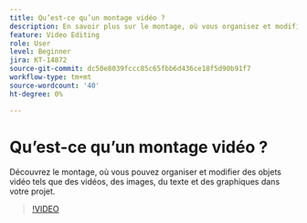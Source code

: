 ```yaml
---
title: Qu’est-ce qu’un montage vidéo ?
description: En savoir plus sur le montage, où vous organisez et modifiez les objets vidéo
feature: Video Editing
role: User
level: Beginner
jira: KT-14872
source-git-commit: dc50e8039fccc85c65fbb6d436ce18f5d90b91f7
workflow-type: tm+mt
source-wordcount: '40'
ht-degree: 0%

---
```


# Qu’est-ce qu’un montage vidéo ?

Découvrez le montage, où vous pouvez organiser et modifier des objets vidéo tels que des vidéos, des images, du texte et des graphiques dans votre projet.

>[!VIDEO](https://video.tv.adobe.com/v/3427090?quality=12&learn=on&hidetitle=true)
